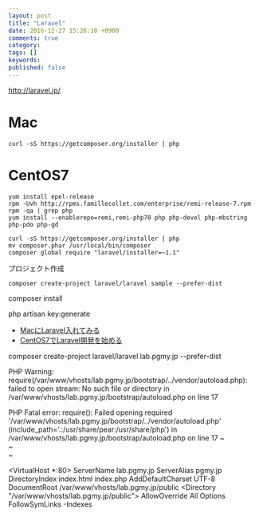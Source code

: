 ```yaml
---
layout: post
title: "Laravel"
date: 2016-12-27 15:26:10 +0900
comments: true
category:
tags: []
keywords:
published: false
---
```



http://laravel.jp/


# Mac

```
curl -sS https://getcomposer.org/installer | php
```



# CentOS7

```
yum install epel-release
rpm -Uvh http://rpms.famillecollet.com/enterprise/remi-release-7.rpm
rpm -qa | grep php
yum install --enablerepo=remi,remi-php70 php php-devel php-mbstring php-pdo php-gd

curl -sS https://getcomposer.org/installer | php
mv composer.phar /usr/local/bin/composer
composer global require "laravel/installer=~1.1"
```


プロジェクト作成

```
composer create-project laravel/laravel sample --prefer-dist
```

composer install

php artisan key:generate


- [MacにLaravel入れてみる](http://qiita.com/you-me/items/8794ed5344e1540e93d2)
- [CentOS7でLaravel開発を始める](http://qiita.com/perpouh/items/0091d35bada68d7b8c7c)
<!-- more -->




composer create-project laravel/laravel lab.pgmy.jp --prefer-dist





PHP Warning:  require(/var/www/vhosts/lab.pgmy.jp/bootstrap/../vendor/autoload.php): failed to open stream: No such file or directory in /var/www/vhosts/lab.pgmy.jp/bootstrap/autoload.php on line 17

PHP Fatal error:  require(): Failed opening required '/var/www/vhosts/lab.pgmy.jp/bootstrap/../vendor/autoload.php' (include_path='.:/usr/share/pear:/usr/share/php') in /var/www/vhosts/lab.pgmy.jp/bootstrap/autoload.php on line 17
~                                                                                                                                                                                                                                                                                                                             
~                                                                                                                                                                                                                                                                                                                             
~                                                                                                                            



<VirtualHost *:80>
  ServerName lab.pgmy.jp
  ServerAlias pgmy.jp
  DirectoryIndex index.html index.php
  AddDefaultCharset UTF-8
  DocumentRoot /var/www/vhosts/lab.pgmy.jp/public
  <Directory "/var/www/vhosts/lab.pgmy.jp/public">
    AllowOverride All
    Options FollowSymLinks -Indexes
  </Directory>
</VirtualHost>
